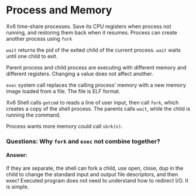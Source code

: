 # Process and Memory

Xv6 time-share processes. Save its CPU registers when process not running, and restoring them back when it resumes. Process can create another process using `fork`

`wait` returns the pid of the exited child of the current process. `wait` waits until one child to exit.

Parent process and child process are executing with different memory and different registers. Changing a value does not affect another.

`exec` system call replaces the calling process’ memory with a new memory image loaded from a file. The file is ELF format.

Xv6 Shell calls `getcmd` to reads a line of user input, then call `fork`, which creates a copy of the shell process. The parents calls `wait`, while the child is running the command.

Process wants more memory could call `sbrk(n)`.

### Questions: Why `fork` and `exec` not combine together?

#### Answer:

If they are separate, the shell can fork a child, use open, close, dup in the child to change the standard input and output file descriptors, and then exec! Executed program does not need to understand how to redirect I/O. It is simple.

